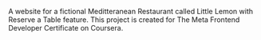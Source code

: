 A website for a fictional Meditteranean Restaurant called Little Lemon with Reserve a Table feature. This project is created for The Meta Frontend Developer Certificate on Coursera.
